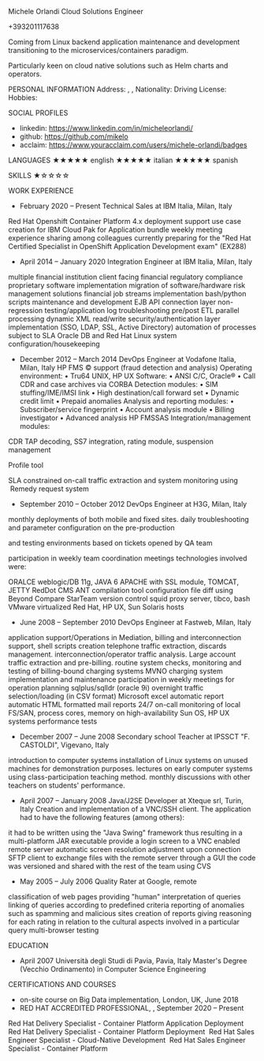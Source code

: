 Michele Orlandi
Cloud Solutions Engineer

+393201117638

Coming from Linux backend application maintenance and development transitioning to the microservices/containers paradigm.

Particularly keen on cloud native solutions such as Helm charts and operators.

PERSONAL INFORMATION
  Address: , , 
  Nationality: 
  Driving License: 
  Hobbies: 

SOCIAL PROFILES
  * linkedin: https://www.linkedin.com/in/micheleorlandi/
  * github: https://github.com/mikelo
  * acclaim: https://www.youracclaim.com/users/michele-orlandi/badges

LANGUAGES
  ★★★★★ english
  ★★★★★ italian
  ★★★★★ spanish

SKILLS
  ★☆☆☆☆ 

WORK EXPERIENCE
  * February 2020 – Present
    Technical Sales at IBM Italia, Milan, Italy
      
  Red Hat Openshift Container Platform 4.x deployment support
  use case creation for IBM Cloud Pak for Application bundle
  weekly meeting experience sharing among colleagues
  currently preparing for the "Red Hat Certified Specialist in OpenShift Application Development exam" (EX288)



  * April 2014 – January 2020
    Integration Engineer at IBM Italia, Milan, Italy
      
  multiple financial institution client facing
  financial regulatory compliance proprietary software implementation
  migration of software/hardware risk management solutions
  financial job streams implementation
  bash/python scripts maintenance and development
  EJB API connection layer
  non-regression testing/application log troubleshooting
  pre/post ETL parallel processing
  dynamic XML read/write
  security/authentication layer implementation (SSO, LDAP, SSL, Active Directory)
  automation of processes subject to SLA
  Oracle DB and Red Hat Linux system configuration/housekeeping


  * December 2012 – March 2014
    DevOps Engineer at Vodafone Italia, Milan, Italy
      HP FMS © support (fraud detection and analysis)
Operating environment:
• Tru64 UNIX, HP UX
Software:
• ANSI C/C, Oracle®
• Call CDR and case archives via CORBA
Detection modules:
• SIM stuffing/IME/IMSI link
• High destination/call forward set
• Dynamic credit limit
• Prepaid anomalies
Analysis and reporting modules:
• Subscriber/service fingerprint
• Account analysis module
• Billing investigator
• Advanced analysis HP FMSSAS
Integration/management modules:

  CDR TAP decoding, SS7 integration, rating module, suspension management

Profile tool

  SLA constrained on-call traffic extraction and system monitoring using  Remedy request system


  * September 2010 – October 2012
    DevOps Engineer at H3G, Milan, Italy
      
  monthly deployments of both mobile and fixed sites.
  daily troubleshooting and parameter configuration on the pre-production

and testing environments based on tickets opened by QA team

  participation in weekly team coordination meetings
  technologies involved were:

ORALCE weblogic/DB 11g, JAVA 6
APACHE with SSL module, TOMCAT, JETTY
RedDot CMS
ANT compilation tool
configuration file diff using Beyond Compare
StarTeam version control
squid proxy server, tibco, bash
VMware virtualized Red Hat, HP UX, Sun Solaris hosts

  * June 2008 – September 2010
    DevOps Engineer at Fastweb, Milan, Italy
      
  application support/Operations in Mediation, billing and interconnection support, shell scripts creation
  telephone traffic extraction, discards management.
  interconnection/operator traffic analysis. Large account traffic extraction and pre-billing.
  routine system checks, monitoring and testing of billing-bound charging systems
  MVNO charging system implementation and maintenance
  participation in weekly meetings for operation planning
  sqlplus/sqlldr (oracle 9i) overnight traffic selection/loading (in CSV format)
  Microsoft excel automatic report
  automatic HTML formatted mail reports
  24/7 on-call monitoring of local FS/SAN, process cores, memory on high-availability Sun OS, HP UX systems
  performance tests


  * December 2007 – June 2008
    Secondary school Teacher at IPSSCT "F. CASTOLDI", Vigevano, Italy
      
  introduction to computer systems
  installation of Linux systems on unused machines for demonstration purposes.
  lectures on early computer systems using class-participation teaching method.
  monthly discussions with other teachers on students' performance.


  * April 2007 – January 2008
    Java/J2SE Developer at Xteque srl, Turin, Italy
      Creation and implementation of a VNC/SSH client. The application had to have the following features (among others):

  it had to be written using the "Java Swing" framework thus resulting in a multi-platform JAR executable
  provide a login screen to a VNC enabled remote server
  automatic screen resolution adjustment upon connection
  SFTP client to exchange files with the remote server through a GUI
  the code was versioned and shared with the rest of the team using CVS


  * May 2005 – July 2006
    Quality Rater at Google, remote
      
  classification of web pages providing "human" interpretation of queries linking of queries according to predefined criteria
  reporting of anomalies such as spamming and malicious sites
  creation of reports giving reasoning for each rating in relation to the cultural aspects involved in a particular query
  multi-browser testing



EDUCATION
  * April 2007
    Università degli Studi di Pavia, Pavia, Italy Master's Degree (Vecchio Ordinamento) in Computer Science Engineering

CERTIFICATIONS AND COURSES
  * on-site course on Big Data implementation, London, UK, June 2018
  * RED HAT ACCREDITED PROFESSIONAL, , September 2020 – Present

    
  Red Hat Delivery Specialist - Container Platform Application Deployment 
  Red Hat Delivery Specialist - Container Platform Deployment 
  Red Hat Sales Engineer Specialist - Cloud-Native Development 
  Red Hat Sales Engineer Specialist - Container Platform


